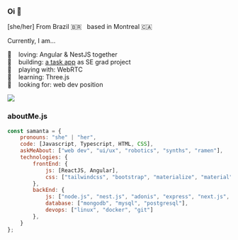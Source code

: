 ### Oi 👋

[she/her] From Brazil 🇧🇷 &nbsp;&nbsp;based in Montreal 🇨🇦 <br>

Currently, I am...

💜 &nbsp;&nbsp; loving: Angular & NestJS together <br>
🤖 &nbsp;&nbsp; building: [a task app](https://github.com/samantafluture/clever-front) as SE grad project <br>
🏀 &nbsp;&nbsp; playing with: WebRTC <br>
🚀 &nbsp;&nbsp; learning: Three.js <br>
🔎 &nbsp;&nbsp; looking for: web dev position <br>

<a href="https://www.linkedin.com/in/samantafluture/"><img src="https://img.shields.io/badge/LinkedIn-0077B5?style=for-the-badge&logo=linkedin&logoColor=white" /><a/>

### aboutMe.js

```javascript
const samanta = {
    pronouns: "she" | "her",
    code: [Javascript, Typescript, HTML, CSS],
    askMeAbout: ["web dev", "ui/ux", "robotics", "synths", "ramen"],
    technologies: {
        frontEnd: {
            js: [ReactJS, Angular],
            css: ["tailwindcss", "bootstrap", "materialize", "material"]
        },
        backEnd: {
            js: ["node.js", "nest.js", "adonis", "express", "next.js", "graphql"],
            database: ["mongodb", "mysql", "postgresql"],
            devops: ["linux", "docker", "git"]
        },
    }
};
```
